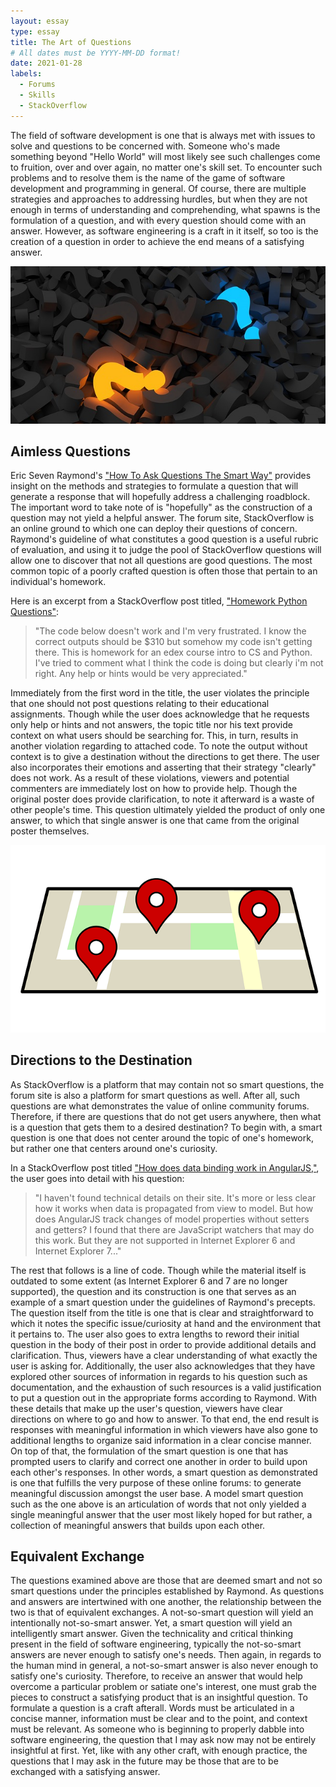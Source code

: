 ```yaml
---
layout: essay
type: essay
title: The Art of Questions
# All dates must be YYYY-MM-DD format!
date: 2021-01-28
labels:
  - Forums
  - Skills
  - StackOverflow
---
```


The field of software development is one that is always met with issues to solve and questions to be concerned with.  Someone who's made something beyond "Hello World" will most likely see such challenges come to fruition, over and over again, no matter one's skill set.  To encounter such problems and to resolve them is the name of the game of software development and programming in general.  Of course, there are multiple strategies and approaches to addressing hurdles, but when they are not enough in terms of understanding and comprehending, what spawns is the formulation of a question, and with every question should come with an answer. However, as software engineering is a craft in it itself, so too is the creation of a question in order to achieve the end means of a satisfying answer.

<img class="ui medium right floated rounded image" src="../images/question-pile.png">

## Aimless Questions

Eric Seven Raymond's ["How To Ask Questions The Smart Way"](http://www.catb.org/esr/faqs/smart-questions.html) provides insight on the methods and strategies to formulate a question that will generate a response that will hopefully address a challenging roadblock.  The important word to take note of is "hopefully" as the construction of a question may not yield a helpful answer. The forum site, StackOverflow is an online ground to which one can deploy their questions of concern.  Raymond's guideline of what constitutes a good question is a useful rubric of evaluation, and using it to judge the pool of StackOverflow questions will allow one to discover that not all questions are good questions.  The most common topic of a poorly crafted question is often those that pertain to an individual's homework.

Here is an excerpt from a StackOverflow post titled, ["Homework Python Questions"](https://stackoverflow.com/questions/25736737/homework-python-questions):
> "The code below doesn't work and I'm very frustrated. I know the correct outputs should be $310 but somehow my code isn't getting there. This is homework for an edex course intro to CS and Python. I've tried to comment what I think the code is doing but clearly i'm not right. Any help or hints would be very appreciated."

Immediately from the first word in the title, the user violates the principle that one should not post questions relating to their educational assignments.  Though while the user does acknowledge that he requests only help or hints and not answers, the topic title nor his text provide context on what users should be searching for.  This, in turn, results in another violation regarding to attached code.  To note the output without context is to give a destination without the directions to get there.  The user also incorporates their emotions and asserting that their strategy "clearly" does not work.  As a result of these violations,  viewers and potential commenters are immediately lost on how to provide help.  Though the original poster does provide clarification, to note it afterward is a waste of other people's time.  This question ultimately yielded the product of only one answer, to which that single answer is one that came from the original poster themselves. 

<img class="ui medium right floated rounded image" src="../images/map.png">


## Directions to the Destination

As StackOverflow is a platform that may contain not so smart questions, the forum site is also a platform for smart questions as well.  After all, such questions are what demonstrates the value of online community forums.  Therefore, if there are questions that do not get users anywhere, then what is a question that gets them to a desired destination?  To begin with, a smart question is one that does not center around the topic of one's homework, but rather one that centers around one's curiosity. 

In a StackOverflow post titled ["How does data binding work in AngularJS,"](https://stackoverflow.com/questions/9682092/how-does-data-binding-work-in-angularjs), the user goes into detail with his question:
> "I haven't found technical details on their site. It's more or less clear how it works when data is propagated from view to model.  But how does AngularJS track changes of model properties without setters and getters?
> I found that there are JavaScript watchers that may do this work. But they are not supported in Internet Explorer 6 and Internet Explorer 7..."

The rest that follows is a line of code. Though while the material itself is outdated to some extent (as Internet Explorer 6 and 7 are no longer supported), the question and its construction is one that serves as an example of a smart question under the guidelines of Raymond's precepts.  The question itself from the title is one that is clear and straightforward to which it notes the specific issue/curiosity at hand and the environment that it pertains to.  The user also goes to extra lengths to reword their initial question in the body of their post in order to provide additional details and clarification.  Thus, viewers have a clear understanding of what exactly the user is asking for.  Additionally, the user also acknowledges that they have explored other sources of information in regards to his question such as documentation, and the exhaustion of such resources is a valid justification to put a question out in the appropriate forms according to Raymond.  With these details that make up the user's question, viewers have clear directions on where to go and how to answer.  To that end, the end result is responses with meaningful information in which viewers have also gone to additional lengths to organize said information in a clear concise manner.  On top of that, the formulation of the smart question is one that has prompted users to clarify and correct one another in order to build upon each other's responses.  In other words, a smart question as demonstrated is one that fulfills the very purpose of these online forums: to generate meaningful discussion amongst the user base.  A model smart question such as the one above is an articulation of words that not only yielded a single meaningful answer that the user most likely hoped for but rather, a collection of meaningful answers that builds upon each other.  

##  Equivalent Exchange

The questions examined above are those that are deemed smart and not so smart questions under the principles established by Raymond.  As questions and answers are intertwined with one another, the relationship between the two is that of equivalent exchanges. A not-so-smart question will yield an intentionally not-so-smart answer.  Yet, a smart question will yield an intelligently smart answer.  Given the technicality and critical thinking present in the field of software engineering, typically the not-so-smart answers are never enough to satisfy one's needs.  Then again, in regards to the human mind in general, a not-so-smart answer is also never enough to satisfy one's curiosity.  Therefore, to receive an answer that would help overcome a particular problem or satiate one's interest, one must grab the pieces to construct a satisfying product that is an insightful question.  To formulate a question is a craft afterall.  Words must be articulated in a concise manner, information must be clear and to the point, and context must be relevant.  As someone who is beginning to properly dabble into software engineering, the question that I may ask now may not be entirely insightful at first.  Yet, like with any other craft, with enough practice, the questions that I may ask in the future may be those that are to be exchanged with a satisfying answer.








